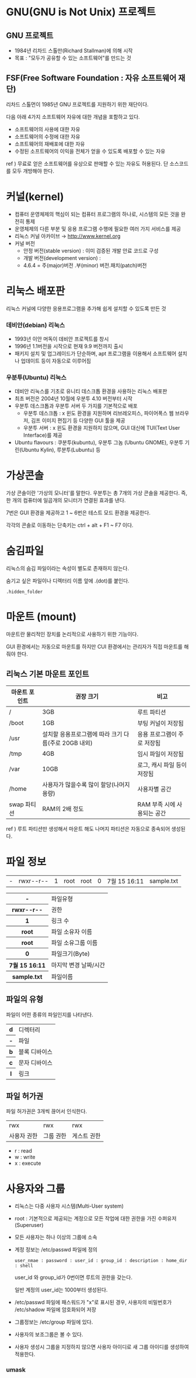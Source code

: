 # GNU(GNU is Not Unix) 프로젝트 

## GNU 프로젝트
- 1984년 리차드 스톨만(Richard Stallman)에 의해 시작
- 목표 : "모두가 공유할 수 있는 소프트웨어"를 만드는 것

## FSF(Free Software Foundation : 자유 소프트웨어 재단)
리차드 스톨먼이 1985년  GNU 프로젝트를 지원하기 위한 재단이다.

다음 아래 4가지 소프트웨어 자유에 대한 개념을 포함하고 있다. 

- 소프트웨어의 사용에 대한 자유
- 소프트웨어의 수정에 대한 자유
- 소프트웨어의 재배포에 대한 자유
- 수정된 소프트웨어의 이익을 전체가 얻을 수 있도록 배포할 수 있는 자유

ref ) 무료로 얻은 소프트웨어를  유상으로 판매할 수 있는 자유도 허용된다. 단 소스코드를 모두 개방해야 한다.



# 커널(kernel)

- 컴퓨터 운영체제의 핵심이 되는 컴퓨터 프로그램의 하나로, 시스템의 모든 것을 완전히 통제
- 운영체제의 다른 부분 및 응용 프로그램 수행에 필요한 여러 가지 서비스를 제공
- 리눅스 커널 아카이브 → <http://www.kernel.org>
- 커널 버전 
  - 안정 버전(stable version) : 이미 검증된 개발 안료 코드로 구성
  - 개발 버전(development version) :  
  - 4.6.4   =  주(major)버전 .부(minor) 버전.패치(patch)버전



# 리눅스 배포판

리눅스 커널에 다양한 응용프로그램을 추가해 쉽게 설치할 수 있도록 만든 것 

### 데비안(debian) 리눅스

- 1993년 이안 머독이 데비안 프로젝트를 창시
- 1996년 1.1버전을 시작으로 현재 9.9 버전까지 출시
- 패키지 설치 및 업그레이드가 단순하며, apt 프로그램을 이용해서 소프트웨어 설치나 업데이트 등이 자동으로 이루어짐

### 우분투(Ubuntu) 리눅스

- 데비안 리눅스를 기초로 유니티 데스크톱 환경을 사용하는 리눅스 배포판
- 최초 버전은 2004년 10월에 우분투 4.10 버전부터 시작
- 우분투 데스크톱과 우분투 서버 두 가지를 기본적으로 배포
  - 우분투 데스크톱 : x 윈도 환경을 지원하며 리브레오피스, 파이어폭스 웹 브라우저, 김프 이미지 편집기 등 다양한 GUI 툴을 제공
  - 우분투 서버 : x 윈도 환경을 지원하지 않으며, GUI 대신에 TUI(Text User Interface)를 제공
- Ubuntu flavours : 쿠분투(kubuntu), 우분투 그놈 (Ubuntu GNOME), 우분투 기린(Ubuntu Kylin), 루분투(Lubuntu) 등



# 가상콘솔 

가상 콘솔이란 '가상의 모니터'를 말한다. 우분투는 총 7개의 가상 콘솔을 제공한다.  즉, 한 개의 컴퓨터에 일곱개의 모니터가 연결된 효과를 낸다.

7번은 GUI 환경을 제공하고 1 ~ 6번은 테스트 모드 환경을 제공한다. 

각각의 콘솔로 이동하는 단축키는 ctrl + alt + F1 ~ F7 이다.



# 숨김파일

리눅스의 숨김 파일이라는 속성이 별도로 존재하지 않는다. 

숨기고 싶은 파일이나 디렉터리 이름 앞에 .(dot)를 붙인다. 

~~~
.hidden_folder
~~~



# 마운트 (mount)

마운트란 물리적인 장치를 논리적으로 사용하기 위한 기능이다.

GUI 환경에서는  자동으로 마운트를 하지만  CUI 환경에서는 관리자가 직접 마운트를 해줘야 한다. 

## 리눅스 기본 마운트 포인트 

<table>
    <thead>
        <tr>
            <th>
                마운트 포인트
            </th>
            <th>
                권장 크기
            </th>
             <th>
                비고
            </th>
        </tr>
    </thead>
	<tbody>
		<tr>
        	<td>/</td>
            <td>3GB</td>
            <td>루트 파티션</td>
        </tr>
        <tr>
        	<td>/boot</td>
            <td>1GB</td>
            <td>부팅 커널이 저장됨</td>
        </tr>
        <tr>
        	<td>/usr</td>
            <td>설치할 응용프로그램에 따라 크기 다름(주로 20GB 내외)</td>
            <td>응용 프로그램이 주로 저장됨</td>
        </tr>
        <tr>
        	<td>/tmp</td>
            <td>4GB</td>
            <td>임시 파일이 저장됨</td>
        </tr>
        <tr>
        	<td>/var</td>
            <td>10GB</td>
            <td>로그, 캐시 파일 등이 저장됨</td>
        </tr>
        <tr>
        	<td>/home</td>
            <td>사용자가 많을수록 많이 할당(나머지 용량)</td>
            <td>사용자별 공간</td>
        </tr>
        <tr>
        	<td>swap 파티션</td>
            <td>RAM의 2배 정도</td>
            <td>RAM 부족 시에 사용되는 공간</td>
        </tr>
	</tbody>
</table>

ref )   루트 파티션만 생성해서 마운트 해도  나머지 파티션은 자동으로 종속되어 생성된다.



# 파일 정보

<table>
    <tr>
    	<td>-</td>
        <td>rwxr--r--</td>
        <td>1</td>
        <td>root</td>
        <td>root</td>
        <td>0</td>
        <td>7월 15 16:11</td>
        <td>sample.txt</td>
    </tr>
</table>    
<table>
    <tr>
    	<th>-</th>
        <td>파일유형</td>
    </tr>
    <tr>
    	<th>rwxr--r--</th>
        <td>권한</td>
    </tr>
    <tr>
    	<th>1</th>
        <td>링크 수</td>
    </tr>
    <tr>
    	<th>root</th>
        <td>파일 소유자 이름</td>
    </tr>
    <tr>
    	<th>root</th>
        <td>파일 소유그룹 이름</td>
    </tr>
    <tr>
    	<th>0</th>
        <td>파일크기(Byte)</td>
    </tr>
    <tr>
    	<th>7월 15 16:11</th>
        <td>마지막 변경 날짜/시간</td>
    </tr>
    <tr>
    	<th>sample.txt</th>
        <td>파일이름</td>
    </tr>
</table>



## 파일의 유형

파일이 어떤 종류의 파일인지를 나타낸다. 

<table>
    <tr>
    	<th>d</th>
        <td>디렉터리</td>
    </tr>
    <tr>
    	<th>-</th>
        <td>파일</td>
    </tr>
    <tr>
    	<th>b</th>
        <td>블록 디바이스</td>
    </tr>
    <tr>
    	<th>c</th>
        <td>문자 디바이스</td>
    </tr>
    <tr>
    	<th>l</th>
        <td>링크</td>
    </tr>
</table>

## 파일 허가권

파일 허가권은 3개씩 끊어서 인식한다.

<table>
    <tr>
    	<td>rwx</td>
        <td>rwx</td>
        <td>rwx</td>
    </tr>
    <tr>
    	<td>사용자 권한</td>
        <td>그룹 권한</td>
        <td>게스트 권한</td>
    </tr>
</table>

- r : read
- w : write
- x : execute 



# 사용자와 그룹

- 리눅스는 다중 사용자 시스템(Multi-User system)

- root :  기본적으로 제공되는 계정으로 모든 작업에 대한 권한을 가진 수퍼유저(Superuser)

- 모든 사용자는 하나 이상의 그룹에 소속

- 계정 정보는 /etc/passwd 파일에 정의 

  ~~~
  user_nmae : password : user_id : group_id : description : home_dir : shell
  ~~~

  user_id 와 group_id가 0번이면 루트의 권한을 갖는다.

  일반 계정의 user_id는 1000부터 생성된다.

- /etc/passwd 파일에 패스워드가 "x"로 표시된 경우, 사용자의 비밀번호가 /etc/shadow 파일에 암호화되어 저장
- 그룹정보는 /etc/group 파일에 있다.
  
- 사용자의 보조그룹은 볼 수 있다.
  
- 사용자 생성시 그룹을 지정하지 않으면 사용자 아이디로 새 그룹 아이디를 생성하여 적용한다.

### umask 






















